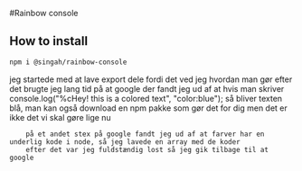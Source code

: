 #Rainbow console

## How to install
```bash
npm i @singah/rainbow-console
````

jeg startede med at lave export dele fordi det ved jeg hvordan man gør
efter det brugte jeg lang tid på at google
    der fandt jeg ud af at hvis man skriver 
        console.log("%cHey! this is a colored text", "color:blue");
        så bliver texten blå, man kan også download en npm pakke som gør det for dig men det er ikke det vi skal gøre lige nu

        på et andet stex på google fandt jeg ud af at farver har en underlig kode i node, så jeg lavede en array med de koder 
        efter det var jeg fuldstændig lost så jeg gik tilbage til at google